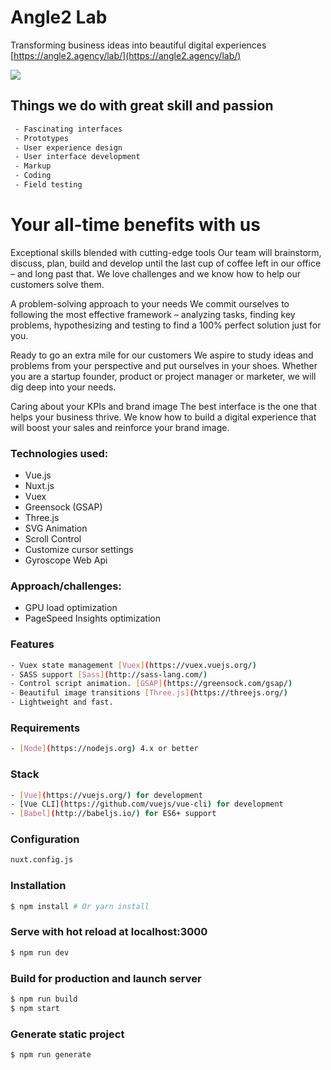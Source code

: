 # Angle2 Lab

Transforming business ideas into beautiful digital experiences [https://angle2.agency/lab/](https://angle2.agency/lab/)

![](http://process.angleto.com/projects-preview/angle2.jpg)

## Things we do with great skill and passion

``` bash
 - Fascinating interfaces
 - Prototypes
 - User experience design
 - User interface development
 - Markup
 - Coding
 - Field testing
```

# Your all-time benefits with us
Exceptional skills blended with cutting-edge tools
Our team will brainstorm, discuss, plan, build and develop until the last cup of coffee left in our office – and long past that. We love challenges and we know how to help our customers solve them.

A problem-solving approach to your needs 
We commit ourselves to following the most effective framework – analyzing tasks, finding key problems, hypothesizing and testing to find a 100% perfect solution just for you.

Ready to go an extra mile for our customers 
We aspire to study ideas and problems from your perspective and put ourselves in your shoes. Whether you are a startup founder, product or project manager or marketer, we will dig deep into your needs.

Caring about your KPIs and brand image
The best interface is the one that helps your business thrive. We know how to build a digital experience that will boost your sales and reinforce your brand image.


### Technologies used:

* Vue.js
* Nuxt.js
* Vuex
* Greensock (GSAP)
* Three.js
* SVG Animation
* Scroll Control
* Customize cursor settings
* Gyroscope Web Api


### Approach/challenges: 

* GPU load optimization
* PageSpeed Insights optimization


### Features
```bash
- Vuex state management [Vuex](https://vuex.vuejs.org/)
- SASS support [Sass](http://sass-lang.com/)
- Control script animation. [GSAP](https://greensock.com/gsap/)
- Beautiful image transitions [Three.js](https://threejs.org/)
- Lightweight and fast.
```


### Requirements
```bash
- [Node](https://nodejs.org) 4.x or better
```


### Stack
```bash
- [Vue](https://vuejs.org/) for development
- [Vue CLI](https://github.com/vuejs/vue-cli) for development
- [Babel](http://babeljs.io/) for ES6+ support
```


### Configuration
```sh
nuxt.config.js
```

### Installation
```sh
$ npm install # Or yarn install
```

### Serve with hot reload at localhost:3000
```sh
$ npm run dev
```

### Build for production and launch server
```sh
$ npm run build
$ npm start
```

### Generate static project
```sh
$ npm run generate
```